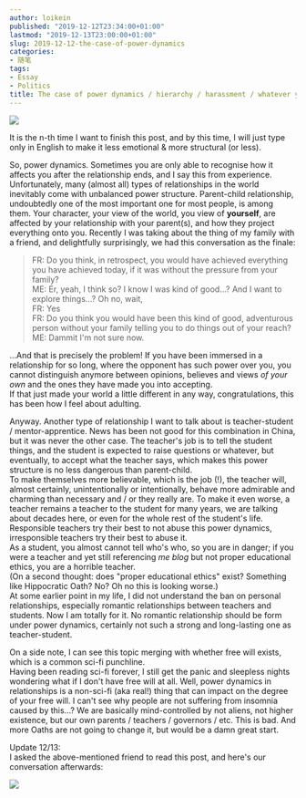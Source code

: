 ```yaml
---
author: loikein
published: "2019-12-12T23:34:00+01:00"
lastmod: "2019-12-13T23:00:00+01:00"
slug: 2019-12-12-the-case-of-power-dynamics
categories:
- 随笔
tags:
- Essay
- Politics
title: The case of power dynamics / hierarchy / harassment / whatever you call it
---
```

![](/post-img/2019-12-12-the-case-of-power-dynamics-1.png)

It is the n-th time I want to finish this post, and by this time, I will
just type only in English to make it less emotional & more structural
(or less).  
  
So, power dynamics. Sometimes you are only able to recognise how it
affects you after the relationship ends, and I say this from
experience.  
Unfortunately, many (almost all) types of relationships in the world
inevitably come with unbalanced power structure. Parent-child
relationship, undoubtedly one of the most important one for most people,
is among them. Your character, your view of the world, you view of
**yourself**, are affected by your relationship with your parent(s), and
how they project everything onto you. Recently I was taking about the
thing of my family with a friend, and delightfully surprisingly, we had
this conversation as the finale:  

> FR: Do you think, in retrospect, you would have achieved everything
> you have achieved today, if it was without the pressure from your
> family?  
> ME: Er, yeah, I think so? I know I was kind of good…? And I want to
> explore things…? Oh no, wait,  
> FR: Yes  
> FR: Do you think you would have been this kind of good, adventurous
> person without your family telling you to do things out of your
> reach?  
> ME: Dammit I'm not sure now.

…And that is precisely the problem! If you have been immersed in a
relationship for so long, where the opponent has such power over you,
you cannot distinguish anymore between opinions, believes and views *of
your own* and the ones they have made you into accepting.  
If that just made your world a little different in any way,
congratulations, this has been how I feel about adulting.  
  
Anyway. Another type of relationship I want to talk about is
teacher-student / mentor-apprentice. News has been not good for this
combination in China, but it was never the other case. The teacher's job
is to tell the student things, and the student is expected to raise
questions or whatever, but eventually, to accept what the teacher says,
which makes this power structure is no less dangerous than
parent-child.  
To make themselves more believable, which is the job (!), the teacher
will, almost certainly, unintentionally or intentionally, behave more
admirable and charming than necessary and / or they really are. To make
it even worse, a teacher remains a teacher to the student for many
years, we are talking about decades here, or even for the whole rest of
the student's life. Responsible teachers try their best to not abuse
this power dynamics, irresponsible teachers try their best to abuse it.  
As a student, you almost cannot tell who's who, so you are in danger; if
you were a teacher and yet still referencing *me blog* but not proper
educational ethics, you are a horrible teacher.  
(On a second thought: does "proper educational ethics" exist? Something
like Hippocratic Oath? No? Oh no this is looking worse.)  
At some earlier point in my life, I did not understand the ban on
personal relationships, especially romantic relationships between
teachers and students. Now I am totally for it. No romantic relationship
should be form under power dynamics, certainly not such a strong and
long-lasting one as teacher-student.  
  
On a side note, I can see this topic merging with whether free will
exists, which is a common sci-fi punchline.  
Having been reading sci-fi forever, I still get the panic and sleepless
nights wondering what if I don't have free will at all. Well, power
dynamics in relationships is a non-sci-fi (aka real!) thing that can
impact on the degree of your free will. I can't see why people are not
suffering from insomnia caused by this…? We are basically
mind-controlled by not aliens, not higher existence, but our own parents
/ teachers / governors / etc. This is bad. And more Oaths are not going
to change it, but would be a damn great start.  
  
Update 12/13:  
I asked the above-mentioned friend to read this post, and here's our
conversation afterwards:  

![](/post-img/2019-12-12-the-case-of-power-dynamics-2.jpg)
